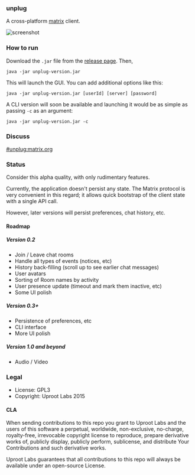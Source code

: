 ### unplug

A cross-platform [matrix](https://matrix.org) client.

![screenshot](https://raw.githubusercontent.com/wiki/UprootLabs/unplug/media/unplug-0.1.6.png)

### How to run
Download the `.jar` file from the [release page](https://github.com/UprootLabs/unplug/releases). Then,

```
java -jar unplug-version.jar
```

This will launch the GUI. You can add additional options like this:
```
java -jar unplug-version.jar [userId] [server] [password]
```

A CLI version will soon be available and launching it would be as simple as passing
`-c` as an argument:

```
java -jar unplug-version.jar -c
```

### Discuss
[#unplug:matrix.org](https://matrix.org/beta/#/room/#unplug:matrix.org)

### Status
Consider this alpha quality, with only rudimentary features.

Currently, the application doesn't persist any state. The Matrix protocol is very convenient in this regard;
it allows quick bootstrap of the client state with a single API call.

However, later versions will persist preferences, chat history, etc.

#### Roadmap

##### Version 0.2
* Join / Leave chat rooms
* Handle all types of events (notices, etc)
* History back-filling (scroll up to see earlier chat messages)
* User avatars
* Sorting of Room names by activity
* User presence update (timeout and mark them inactive, etc)
* Some UI polish

##### Version 0.3+
* Persistence of preferences, etc
* CLI interface
* More UI polish

##### Version 1.0 and beyond
* Audio / Video

### Legal
* License: GPL3
* Copyright: Uproot Labs 2015

#### CLA
When sending contributions to this repo you grant to Uproot Labs and the users of
this software a perpetual, worldwide, non-exclusive, no-charge, royalty-free,
irrevocable copyright license to reproduce, prepare derivative works of,
publicly display, publicly perform, sublicense, and distribute Your
Contributions and such derivative works.

Uproot Labs guarantees that all contributions to this repo will always be
available under an open-source License.
